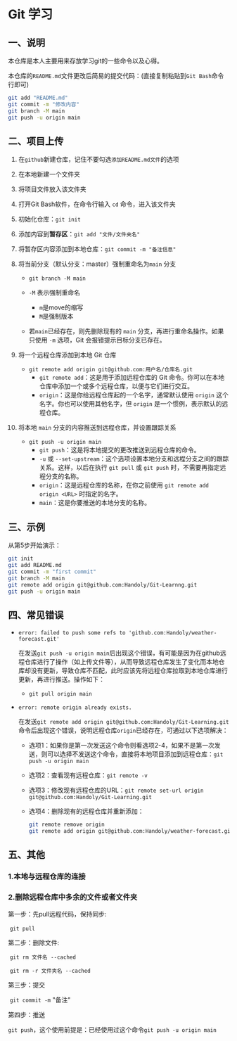 # Git 学习

## 一、说明

本仓库是本人主要用来存放学习git的一些命令以及心得。

本仓库的`README.md`文件更改后简易的提交代码：(直接复制粘贴到`Git Bash`命令行即可)

```bash
git add "README.md"
git commit -m "修改内容"
git branch -M main
git push -u origin main
```



## 二、项目上传

[^注释]: 将项目上传到`github`的主要操作流程

1. 在`github`新建仓库，记住不要勾选`添加README.md文件`的选项

2. 在本地新建一个文件夹

3. 将项目文件放入该文件夹

4. 打开Git Bash软件，在命令行输入 `cd` 命令，进入该文件夹

5. 初始化仓库：`git init` 

6. 添加内容到**暂存区**：`git add "文件/文件夹名"`

7. 将暂存区内容添加到本地仓库：`git commit -m "备注信息"`

8. 将当前分支（默认分支：master）强制重命名为`main` 分支

   -  `git branch -M main`

     - `-M` 表示强制重命名
       - `m`是move的缩写
       - `M`是强制版本

     - 若`main`已经存在，则先删除现有的 `main` 分支，再进行重命名操作。如果只使用 `-m` 选项，Git 会报错提示目标分支已存在。

9. 将一个远程仓库添加到本地 Git 仓库

   - `git remote add origin git@github.com:用户名/仓库名.git` 
     - `git remote add`：这是用于添加远程仓库的 Git 命令。你可以在本地仓库中添加一个或多个远程仓库，以便与它们进行交互。
     - `origin`：这是你给远程仓库起的一个名字，通常默认使用 `origin` 这个名字。你也可以使用其他名字，但 `origin` 是一个惯例，表示默认的远程仓库。

10. 将本地 `main` 分支的内容推送到远程仓库，并设置跟踪关系

    - `git push -u origin main`
      - `git push`：这是将本地提交的更改推送到远程仓库的命令。
      - `-u` 或 `--set-upstream`：这个选项设置本地分支和远程分支之间的跟踪关系。这样，以后在执行 `git pull` 或 `git push` 时，不需要再指定远程分支的名称。
      - `origin`：这是远程仓库的名称，在你之前使用 `git remote add origin <URL>` 时指定的名字。
      - `main`：这是你要推送的本地分支的名称。

## 三、示例

[^注释]: 上传`README.md`文件

从第5步开始演示：

```bash
git init
git add README.md
git commit -m "first commit"
git branch -M main
git remote add origin git@github.com:Handoly/Git-Learnng.git
git push -u origin main
```

## 四、常见错误

- `error: failed to push some refs to 'github.com:Handoly/weather-forecast.git'`

  ​	在发送`git push -u origin main`后出现这个错误，有可能是因为在github远程仓库进行了操作（如上传文件等），从而导致远程仓库发生了变化而本地仓库却没有更新，导致仓库不匹配，此时应该先将远程仓库拉取到本地仓库进行更新，再进行推送。操作如下：

  - `git pull origin main` 

- `error: remote origin already exists.`

  ​	在发送`git remote add origin git@github.com:Handoly/Git-Learning.git`命令后出现这个错误，说明远程仓库`origin`已经存在，可通过以下选项解决：

  - 选项1：如果你是第一次发送这个命令则看选项2-4，如果不是第一次发送，则可以选择不发送这个命令，直接将本地项目添加到远程仓库：`git push -u origin main`

  - 选项2：查看现有远程仓库：`git remote -v`

  - 选项3：修改现有远程仓库的URL：`git remote set-url origin git@github.com:Handoly/Git-Learning.git` 

  - 选项4：删除现有的远程仓库并重新添加：

    ```bash
    git remote remove origin
    git remote add origin git@github.com:Handoly/weather-forecast.git
    ```

## 五、其他

### 1.本地与远程仓库的连接

### 2.删除远程仓库中多余的文件或者文件夹

第一步：先pull远程代码，保持同步:

​	`git pull`

第二步：删除文件:

​	`git rm 文件名 --cached`

​	`git rm -r 文件夹名 --cached`

第三步：提交

​	`git commit -m` "备注"

第四步：推送

​	`git push`，这个使用前提是：已经使用过这个命令`git push -u origin main`



​	
